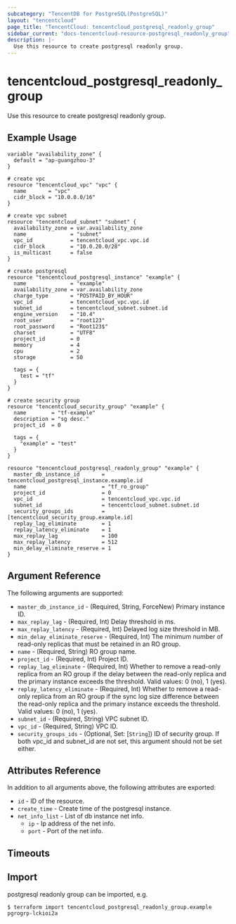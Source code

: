 ```yaml
---
subcategory: "TencentDB for PostgreSQL(PostgreSQL)"
layout: "tencentcloud"
page_title: "TencentCloud: tencentcloud_postgresql_readonly_group"
sidebar_current: "docs-tencentcloud-resource-postgresql_readonly_group"
description: |-
  Use this resource to create postgresql readonly group.
---
```


# tencentcloud_postgresql_readonly_group

Use this resource to create postgresql readonly group.

## Example Usage

```hcl
variable "availability_zone" {
  default = "ap-guangzhou-3"
}

# create vpc
resource "tencentcloud_vpc" "vpc" {
  name       = "vpc"
  cidr_block = "10.0.0.0/16"
}

# create vpc subnet
resource "tencentcloud_subnet" "subnet" {
  availability_zone = var.availability_zone
  name              = "subnet"
  vpc_id            = tencentcloud_vpc.vpc.id
  cidr_block        = "10.0.20.0/28"
  is_multicast      = false
}

# create postgresql
resource "tencentcloud_postgresql_instance" "example" {
  name              = "example"
  availability_zone = var.availability_zone
  charge_type       = "POSTPAID_BY_HOUR"
  vpc_id            = tencentcloud_vpc.vpc.id
  subnet_id         = tencentcloud_subnet.subnet.id
  engine_version    = "10.4"
  root_user         = "root123"
  root_password     = "Root123$"
  charset           = "UTF8"
  project_id        = 0
  memory            = 4
  cpu               = 2
  storage           = 50

  tags = {
    test = "tf"
  }
}

# create security group
resource "tencentcloud_security_group" "example" {
  name        = "tf-example"
  description = "sg desc."
  project_id  = 0

  tags = {
    "example" = "test"
  }
}

resource "tencentcloud_postgresql_readonly_group" "example" {
  master_db_instance_id       = tencentcloud_postgresql_instance.example.id
  name                        = "tf_ro_group"
  project_id                  = 0
  vpc_id                      = tencentcloud_vpc.vpc.id
  subnet_id                   = tencentcloud_subnet.subnet.id
  security_groups_ids         = [tencentcloud_security_group.example.id]
  replay_lag_eliminate        = 1
  replay_latency_eliminate    = 1
  max_replay_lag              = 100
  max_replay_latency          = 512
  min_delay_eliminate_reserve = 1
}
```

## Argument Reference

The following arguments are supported:

* `master_db_instance_id` - (Required, String, ForceNew) Primary instance ID.
* `max_replay_lag` - (Required, Int) Delay threshold in ms.
* `max_replay_latency` - (Required, Int) Delayed log size threshold in MB.
* `min_delay_eliminate_reserve` - (Required, Int) The minimum number of read-only replicas that must be retained in an RO group.
* `name` - (Required, String) RO group name.
* `project_id` - (Required, Int) Project ID.
* `replay_lag_eliminate` - (Required, Int) Whether to remove a read-only replica from an RO group if the delay between the read-only replica and the primary instance exceeds the threshold. Valid values: 0 (no), 1 (yes).
* `replay_latency_eliminate` - (Required, Int) Whether to remove a read-only replica from an RO group if the sync log size difference between the read-only replica and the primary instance exceeds the threshold. Valid values: 0 (no), 1 (yes).
* `subnet_id` - (Required, String) VPC subnet ID.
* `vpc_id` - (Required, String) VPC ID.
* `security_groups_ids` - (Optional, Set: [`String`]) ID of security group. If both vpc_id and subnet_id are not set, this argument should not be set either.

## Attributes Reference

In addition to all arguments above, the following attributes are exported:

* `id` - ID of the resource.
* `create_time` - Create time of the postgresql instance.
* `net_info_list` - List of db instance net info.
  * `ip` - Ip address of the net info.
  * `port` - Port of the net info.


## Timeouts

<no value>


## Import

postgresql readonly group can be imported, e.g.

```
$ terraform import tencentcloud_postgresql_readonly_group.example pgrogrp-lckioi2a
```

